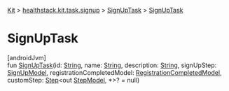
[Kit](../../../kit.html) > [healthstack.kit.task.signup](../index.html) > [SignUpTask](index.html) > [SignUpTask](-sign-up-task.html)



# SignUpTask



[androidJvm]\
fun [SignUpTask](-sign-up-task.html)(id: [String](https://kotlinlang.org/api/latest/jvm/stdlib/kotlin/-string/index.html), name: [String](https://kotlinlang.org/api/latest/jvm/stdlib/kotlin/-string/index.html), description: [String](https://kotlinlang.org/api/latest/jvm/stdlib/kotlin/-string/index.html), signUpStep: [SignUpModel](../../healthstack.kit.task.signup.model/-sign-up-model/index.html), registrationCompletedModel: [RegistrationCompletedModel](../../healthstack.kit.task.signup.model/-registration-completed-model/index.html), customStep: [Step](../../healthstack.kit.task.base/-step/index.html)&lt;out [StepModel](../../healthstack.kit.task.base/-step-model/index.html), *&gt;? = null)




